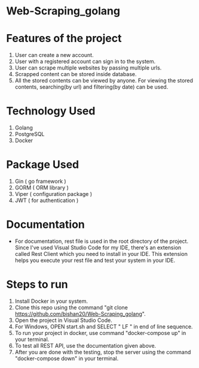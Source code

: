 # Web-Scraping_golang

# Features of the project

1. User can create a new account.
2. User with a registered account can sign in to the system.
3. User can scrape multiple websites by passing multiple urls.
4. Scrapped content can be stored inside database.
5. All the stored contents can be viewed by anyone. For viewing the stored contents, searching(by url) and filtering(by date) can be used. 

# Technology Used

1. Golang
2. PostgreSQL
3. Docker

# Package Used

1. Gin ( go framework )
2. GORM ( ORM library )
3. Viper ( configuration package )
4. JWT ( for authentication )

# Documentation
  
- For documentation, rest file is used in the root directory of the project. Since I've used Visual Studio Code for my IDE, there's an extension called Rest Client which you need to install in your IDE. This extension helps you execute your rest file and test your system in your IDE.

# Steps to run

1. Install Docker in your system.
2. Clone this repo using the command "git clone https://github.com/bishan20/Web-Scraping_golang".
3. Open the project in Visual Studio Code.
4. For Windows, OPEN start.sh and SELECT " LF " in end of line sequence.
5. To run your project in docker, use command "docker-compose up" in your terminal.
6. To test all REST API, use the documentation given above.
7. After you are done with the testing, stop the server using the command "docker-compose down" in your terminal.



